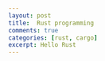 ```yaml
---
layout: post
title:  Rust programming
comments: true
categories: [rust, cargo]
excerpt: Hello Rust
---
```




